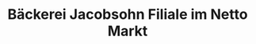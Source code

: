 ---
title: "Bäckerei Jacobsohn Filiale im Netto Markt"
url: /nordhausen/baeckerei-jacobsohn-filiale-im-netto-markt/
shop: Bäckerei
---